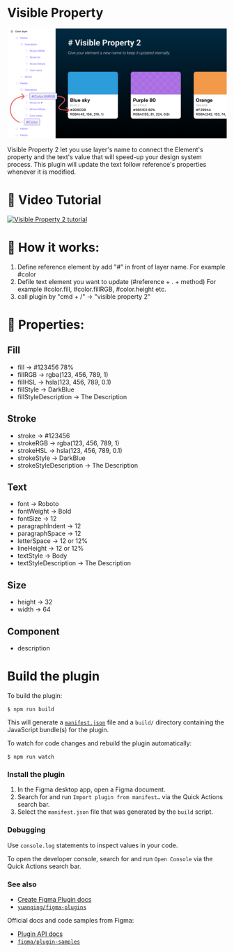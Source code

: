 # Visible Property

![alt text](https://github.com/apirak/visible-property-2/blob/main/doc/images/github_cover_art.png?raw=true)

Visible Property 2 let you use layer's name to connect the Element's property
and the text's value that will speed-up your design system process. This plugin
will update the text follow reference's properties whenever it is modified.

# 🐼 Video Tutorial

[![Visible Property 2 tutorial](http://img.youtube.com/vi/PEC56gILBMA/0.jpg)](http://www.youtube.com/watch?v=PEC56gILBMA "Visible Property 2 Tutorial")

# 🐷 How it works:

1. Define reference element by add "#" in front of layer name. For example
   #color
2. Defile text element you want to update (#reference + . + method) For example
   #color.fill, #color.fillRGB, #color.height etc.
3. call plugin by "cmd + /" -> "visible property 2"

# 🦁 Properties:

## Fill

- fill -> #123456 78%
- fillRGB -> rgba(123, 456, 789, 1)
- fillHSL -> hsla(123, 456, 789, 0.1)
- fillStyle -> DarkBlue
- fillStyleDescription -> The Description

## Stroke

- stroke -> #123456
- strokeRGB -> rgba(123, 456, 789, 1)
- strokeHSL -> hsla(123, 456, 789, 0.1)
- strokeStyle -> DarkBlue
- strokeStyleDescription -> The Description

## Text

- font -> Roboto
- fontWeight -> Bold
- fontSize -> 12
- paragraphIndent -> 12
- paragraphSpace -> 12
- letterSpace -> 12 or 12%
- lineHeight -> 12 or 12%
- textStyle -> Body
- textStyleDescription -> The Description

## Size

- height -> 32
- width -> 64

## Component

- description

# Build the plugin

To build the plugin:

```
$ npm run build
```

This will generate a [`manifest.json`](https://figma.com/plugin-docs/manifest/)
file and a `build/` directory containing the JavaScript bundle(s) for the
plugin.

To watch for code changes and rebuild the plugin automatically:

```
$ npm run watch
```

### Install the plugin

1. In the Figma desktop app, open a Figma document.
2. Search for and run `Import plugin from manifest…` via the Quick Actions
   search bar.
3. Select the `manifest.json` file that was generated by the `build` script.

### Debugging

Use `console.log` statements to inspect values in your code.

To open the developer console, search for and run `Open Console` via the Quick
Actions search bar.

### See also

- [Create Figma Plugin docs](https://yuanqing.github.io/create-figma-plugin/)
- [`yuanqing/figma-plugins`](https://github.com/yuanqing/figma-plugins#readme)

Official docs and code samples from Figma:

- [Plugin API docs](https://figma.com/plugin-docs/)
- [`figma/plugin-samples`](https://github.com/figma/plugin-samples#readme)

